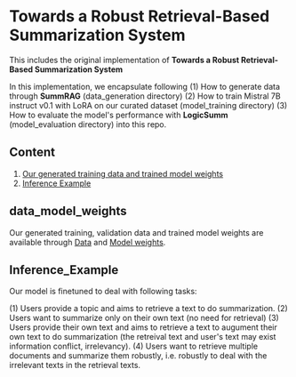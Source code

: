 # Towards a Robust Retrieval-Based Summarization System

This includes the original implementation of **Towards a Robust Retrieval-Based Summarization System** 

In this implementation, we encapsulate following (1) How to generate data through **SummRAG** (data_generation directory) (2) How to train Mistral 7B instruct v0.1 with LoRA on our curated dataset (model_training directory) (3) How to evaluate the model's performance with **LogicSumm** (model_evaluation directory) into this repo. 


## Content 
1. [Our generated training data and trained model weights](#data_model_weights)
2. [Inference Example](#Inference_Example)





## data_model_weights
Our generated training, validation data and trained model weights are available through [Data](https://huggingface.co/datasets/zycjlsj123/ragsummdata) and [Model weights](https://huggingface.co/zycjlsj123/rag_summ). 


## Inference_Example
Our model is finetuned to deal with following tasks: 

(1) Users provide a topic and aims to retrieve a text to do summarization.
(2) Users want to summarize only on their own text (no need for retrieval)
(3) Users provide their own text and aims to retrieve a text to augument their own text to do summarization (the retreival text and user's text may exist information conflict, irrelevancy).
(4) Users want to retrieve multiple documents and summarize them robustly, i.e. robustly to deal with the irrelevant texts in the retrieval texts. 

